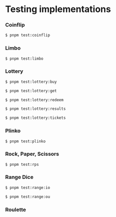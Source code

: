 # Testing implementations

### Coinflip

```sh
$ pnpm test:coinflip
```

### Limbo

```sh
$ pnpm test:limbo
```

### Lottery

```sh
$ pnpm test:lottery:buy
```

```sh
$ pnpm test:lottery:get
```

```sh
$ pnpm test:lottery:redeem
```

```sh
$ pnpm test:lottery:results
```

```sh
$ pnpm test:lottery:tickets
```

### Plinko

```sh
$ pnpm test:plinko
```

### Rock, Paper, Scissors

```sh
$ pnpm test:rps
```

### Range Dice

```sh
$ pnpm test:range:io
```

```sh
$ pnpm test:range:ou
```

### Roulette
